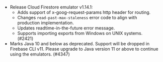 - Release Cloud Firestore emulator v1.14.1:
  - Adds support of x-goog-request-params http header for routing.
  - Changes `read-past-max-staleness` error code to align with production
    implementation.
  - Updates readtime-in-the-future error message.
  - Supports importing exports from Windows on UNIX systems. (#2421)
- Marks Java 10 and below as deprecated. Support will be dropped in Firebase CLI v11. Please upgrade to Java version 11 or above to continue using the emulators. (#4347)
